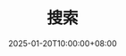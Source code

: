 ---
title: "搜索"
description: "搜索文章"
date: 2025-01-20T10:00:00+08:00
layout: "search"
menu:
    main:
        weight: 30
        params:
            icon: search
---